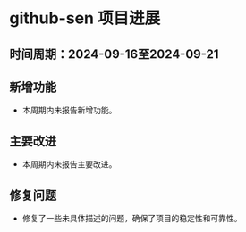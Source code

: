 # github-sen 项目进展

## 时间周期：2024-09-16至2024-09-21

## 新增功能
- 本周期内未报告新增功能。

## 主要改进
- 本周期内未报告主要改进。

## 修复问题
- 修复了一些未具体描述的问题，确保了项目的稳定性和可靠性。